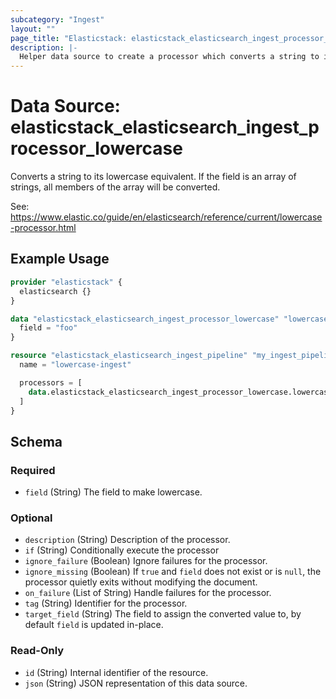 ```yaml
---
subcategory: "Ingest"
layout: ""
page_title: "Elasticstack: elasticstack_elasticsearch_ingest_processor_lowercase Data Source"
description: |-
  Helper data source to create a processor which converts a string to its lowercase equivalent.
---
```


# Data Source: elasticstack_elasticsearch_ingest_processor_lowercase

Converts a string to its lowercase equivalent. If the field is an array of strings, all members of the array will be converted.

See: https://www.elastic.co/guide/en/elasticsearch/reference/current/lowercase-processor.html


## Example Usage

```terraform
provider "elasticstack" {
  elasticsearch {}
}

data "elasticstack_elasticsearch_ingest_processor_lowercase" "lowercase" {
  field = "foo"
}

resource "elasticstack_elasticsearch_ingest_pipeline" "my_ingest_pipeline" {
  name = "lowercase-ingest"

  processors = [
    data.elasticstack_elasticsearch_ingest_processor_lowercase.lowercase.json
  ]
}
```

<!-- schema generated by tfplugindocs -->
## Schema

### Required

- `field` (String) The field to make lowercase.

### Optional

- `description` (String) Description of the processor.
- `if` (String) Conditionally execute the processor
- `ignore_failure` (Boolean) Ignore failures for the processor.
- `ignore_missing` (Boolean) If `true` and `field` does not exist or is `null`, the processor quietly exits without modifying the document.
- `on_failure` (List of String) Handle failures for the processor.
- `tag` (String) Identifier for the processor.
- `target_field` (String) The field to assign the converted value to, by default `field` is updated in-place.

### Read-Only

- `id` (String) Internal identifier of the resource.
- `json` (String) JSON representation of this data source.
